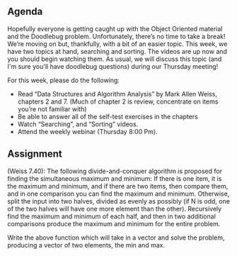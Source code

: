 ## Agenda
Hopefully everyone is getting caught up with the Object Oriented material and the Doodlebug problem.  Unfortunately, there’s no time to take a break!  We’re moving on but, thankfully, with a bit of an easier topic.  This week, we have two topics at hand, searching and sorting.  The videos are up now and you should begin watching them.  As usual, we will discuss this topic (and I'm sure you'll have doodlebug questions) during our Thursday meeting!

For this week, please do the following:
- Read “Data Structures and Algorithm Analysis” by Mark Allen Weiss, chapters 2 and 7. (Much of chapter 2 is review, concentrate on items you’re not familiar with)
- Be able to answer all of the self-test exercises in the chapters
- Watch “Searching”, and “Sorting” videos. 
- Attend the weekly webinar (Thursday 8:00 Pm). 

## Assignment
(Weiss 7.40): The following divide-and-conquer algorithm is proposed for finding the simultaneous
maximum and minimum: If there is one item, it is the maximum and
minimum, and if there are two items, then compare them, and in one comparison
you can find the maximum and minimum. Otherwise, split the input into two
halves, divided as evenly as possibly (if N is odd, one of the two halves will have
one more element than the other). Recursively find the maximum and minimum
of each half, and then in two additional comparisons produce the maximum and
minimum for the entire problem.

Write the above function which will take in a vector and solve the problem, producing a vector of two elements, the min and max.